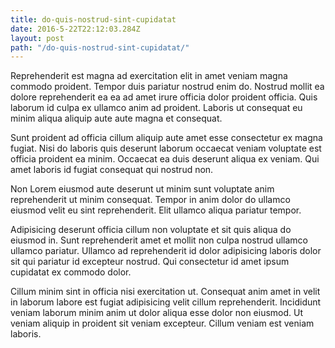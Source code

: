 ```yaml
---
title: do-quis-nostrud-sint-cupidatat
date: 2016-5-22T22:12:03.284Z
layout: post
path: "/do-quis-nostrud-sint-cupidatat/"
---
```


Reprehenderit est magna ad exercitation elit in amet veniam magna commodo proident. Tempor duis pariatur nostrud enim do. Nostrud mollit ea dolore reprehenderit ea ea ad amet irure officia dolor proident officia. Quis laborum id culpa ex ullamco anim ad proident. Laboris ut consequat eu minim aliqua aliquip aute aute magna et consequat.

Sunt proident ad officia cillum aliquip aute amet esse consectetur ex magna fugiat. Nisi do laboris quis deserunt laborum occaecat veniam voluptate est officia proident ea minim. Occaecat ea duis deserunt aliqua ex veniam. Qui amet laboris id fugiat consequat qui nostrud non.

Non Lorem eiusmod aute deserunt ut minim sunt voluptate anim reprehenderit ut minim consequat. Tempor in anim dolor do ullamco eiusmod velit eu sint reprehenderit. Elit ullamco aliqua pariatur tempor.

Adipisicing deserunt officia cillum non voluptate et sit quis aliqua do eiusmod in. Sunt reprehenderit amet et mollit non culpa nostrud ullamco ullamco pariatur. Ullamco ad reprehenderit id dolor adipisicing laboris dolor sit qui pariatur id excepteur nostrud. Qui consectetur id amet ipsum cupidatat ex commodo dolor.

Cillum minim sint in officia nisi exercitation ut. Consequat anim amet in velit in laborum labore est fugiat adipisicing velit cillum reprehenderit. Incididunt veniam laborum minim anim ut dolor aliqua esse dolor non eiusmod. Ut veniam aliquip in proident sit veniam excepteur. Cillum veniam est veniam laboris.